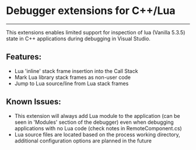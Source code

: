 # Debugger extensions for C++/Lua

---
This extensions enables limited support for inspection of lua (Vanilla 5.3.5) state in C++ applications during debugging in Visual Studio.

## Features:
 * Lua 'inline' stack frame insertion into the Call Stack
 * Mark Lua library stack frames as non-user code
 * Jump to Lua source/line from Lua stack frames

 ## Known Issues:
 * This extension will always add Lua module to the application (can be seen in 'Modules' section of the debugger) even when debugging applications with no Lua code (check notes in RemoteComponent.cs)
 * Lua source files are located based on the process working directory, additional configuration options are planned in the future
